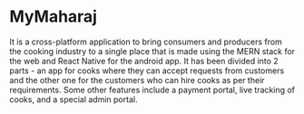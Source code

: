 # MyMaharaj

It is a cross-platform application to bring consumers and producers from the cooking industry to a single place that is made using the MERN stack for the web and React Native for the android app. It has been divided into 2 parts - an app for cooks where they can accept requests from customers and the other one for the customers who can hire cooks as per their requirements. Some other features include a payment portal, live tracking of cooks, and a special admin portal.
